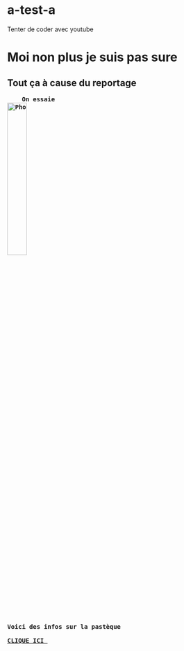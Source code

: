 # a-test-a
<html>
<head>
Tenter de coder avec youtube
</head>
<body>
<h1> Moi non plus je suis pas sure 
</h1>
<h2>Tout ça à cause du reportage
</h2>
<strong>
<pre>    On essaie 
<img src="https://th.bing.com/th/id/OIP.iXD-mHdWghHNQTJuACwH5QHaHa?w=211&h=211&c=7&o=5&dpr=1.25&pid=1.7" alt="Photo de cocker" width=30%/>

 Voici des infos sur la pastèque <a href= "https://fr.wikipedia.org/wiki/Past%C3%A8que#:~:text=La%20past%C3%A8que%20%28Citrullus%20lanatus%20%28%20Thunb.%29%20Matsum.%20%26,ou%20blanche%20et%20%C3%A0%20graines%20noires%20ou%20rouges"> CLIQUE ICI </a>

</pre></strong>

</body>
</html>


